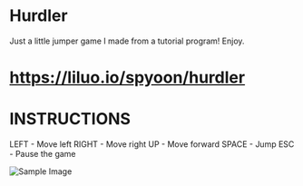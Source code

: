 # Hurdler
Just a little jumper game I made from a tutorial program! Enjoy.
# https://liluo.io/spyoon/hurdler

# INSTRUCTIONS
LEFT - Move left
RIGHT - Move right
UP - Move forward
SPACE - Jump
ESC - Pause the game

<p align="left"> <img src="https://i.imgur.com/VmyxYHt.png" alt="Sample Image" /> </p>

